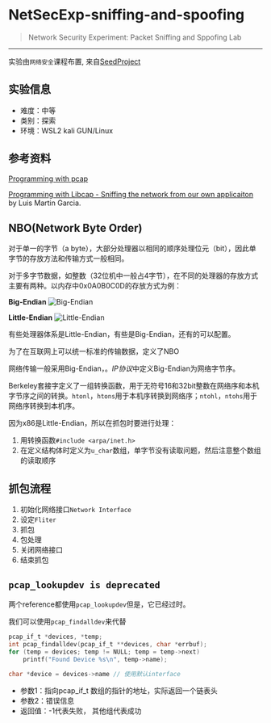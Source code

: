 # NetSecExp-sniffing-and-spoofing
> Network Security Experiment: Packet Sniffing and Sppofing Lab
---
实验由`网络安全`课程布置, 来自[SeedProject](https://seedsecuritylabs.org/Labs_16.04/Networking/Sniffing_Spoofing/)

## 实验信息
- 难度：中等
- 类别：探索
- 环境：WSL2 kali GUN/Linux

## 参考资料
[Programming with pcap](http://www.tcpdump.org/pcap.htm)

[Programming with Libcap - Sniffing the network from our own applicaiton](http://recursos.aldabaknocking.com/libpcapHakin9LuisMartinGarcia.pdf) by Luis Martin Garcia.

## NBO(Network Byte Order)
对于单一的字节（a byte），大部分处理器以相同的顺序处理位元（bit），因此单字节的存放方法和传输方式一般相同。

对于多字节数据，如整数（32位机中一般占4字节），在不同的处理器的存放方式主要有两种。以内存中0x0A0B0C0D的存放方式为例：

**Big-Endian**
![Big-Endian](https://upload.wikimedia.org/wikipedia/commons/thumb/5/54/Big-Endian.svg/420px-Big-Endian.svg.png)

**Little-Endian**
![Little-Endian](https://upload.wikimedia.org/wikipedia/commons/thumb/e/ed/Little-Endian.svg/420px-Little-Endian.svg.png)

有些处理器体系是Little-Endian，有些是Big-Endian，还有的可以配置。

为了在互联网上可以统一标准的传输数据，定义了NBO

网络传输一般采用Big-Endian，。*IP协议*中定义Big-Endian为网络字节序。

Berkeley套接字定义了一组转换函数，用于无符号16和32bit整数在网络序和本机字节序之间的转换。`htonl`，`htons`用于本机序转换到网络序；`ntohl`，`ntohs`用于网络序转换到本机序。

因为x86是Little-Endian，所以在抓包时要进行处理：
1. 用转换函数`#include <arpa/inet.h>`
2. 在定义结构体时定义为`u_char`数组，单字节没有读取问题，然后注意整个数组的读取顺序

## 抓包流程
1. 初始化网络接口`Network Interface`
2. 设定`Fliter`
3. 抓包
4. 包处理
5. 关闭网络接口
6. 结束抓包

## `pcap_lookupdev is deprecated`
两个reference都使用`pcap_lookupdev`但是，它已经过时。

我们可以使用`pcap_findalldev`来代替
```c
pcap_if_t *devices, *temp;
int pcap_findalldev(pcap_if_t **devices, char *errbuf);
for (temp = devices; temp != NULL; temp = temp->next) 
    printf("Found Device %s\n", temp->name);
    
char *device = devices->name // 使用默认interface
```
- 参数1：指向pcap_if_t 数组的指针的地址，实际返回一个链表头
- 参数2：错误信息
- 返回值：-1代表失败， 其他组代表成功
